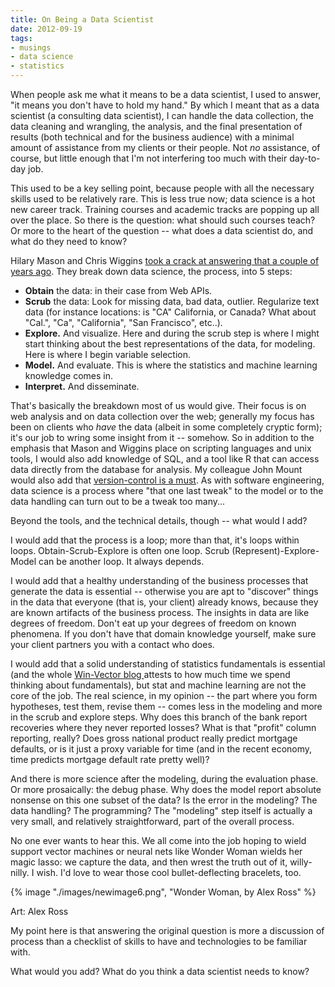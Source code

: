 ```yaml
---
title: On Being a Data Scientist
date: 2012-09-19
tags:
- musings
- data science
- statistics
---
```

<p>When people ask me what it means to be a data scientist, I used to answer, "it means you don't have to hold my hand." By which I meant that as a data scientist (a consulting data scientist), I can handle the data collection, the data cleaning and wrangling, the analysis, and the final presentation of results (both technical and for the business audience) with a minimal amount of assistance from my clients or their people. Not <em>no</em> assistance, of course, but little enough that I'm not interfering too much with their day-to-day job.</p>

<p>This used to be a key selling point, because people with all the necessary skills used to be relatively rare. This is less true now; data science is a hot new career track. Training courses and academic tracks are popping up all over the place. So there is the question: what should such courses teach? Or more to the heart of the question -- what does a data scientist do, and what do they need to know?</p>

<p>Hilary Mason and Chris Wiggins <a href="http://www.dataists.com/2010/09/a-taxonomy-of-data-science/">took a crack at answering that a couple of years ago</a>. They break down data science, the process, into 5 steps: </p>
<ul>
<li><strong>Obtain</strong> the data: in their case from Web APIs. </li>
<li><strong>Scrub</strong> the data: Look for missing data, bad data, outlier. Regularize text data (for instance locations: is "CA" California, or Canada? What about "Cal.", "Ca", "California", "San Francisco", etc..).
    </li>
<li><strong>Explore.</strong> And visualize. Here and during the scrub step is where I might start thinking about the best representations of the data, for modeling. Here is where I begin variable selection.</li>
<li><strong>Model.</strong> And evaluate. This is where the statistics and machine learning knowledge comes in.</li>
<li><strong>Interpret.</strong> And disseminate.</li>
</ul>
<p>That's basically the breakdown most of us would give. Their focus is on web analysis and on data collection over the web; generally my focus has been on clients who <em>have</em> the data (albeit in some completely cryptic form); it's our job to wring some insight from it -- somehow. So in addition to the emphasis that Mason and Wiggins place on scripting languages and unix tools, I would also add knowledge of SQL, and a tool like R that can access data directly from the database for analysis. My colleague John Mount would also add that <a href="http://www.win-vector.com/blog/2012/07/minimal-version-control-lesson-use-it/">version-control is a must</a>. As with software engineering, data science is a process where "that one last tweak" to the model or to the data handling can turn out to be a tweak too many...</p>
<p>Beyond the tools, and the technical details, though -- what would I add?</p>
<p>I would add that the process is a loop; more than that, it's loops within loops. Obtain-Scrub-Explore is often one loop. Scrub (Represent)-Explore-Model can be another loop. It always depends.</p>
<p>I would add that a healthy understanding of the business processes that generate the data is essential -- otherwise you are apt to "discover" things in the data that everyone (that is, your client) already knows, because they are known artifacts of the business process. The insights in data are like degrees of freedom. Don't eat up your degrees of freedom on known phenomena. If you don't have that domain knowledge yourself, make sure your client partners you with a contact who does.</p>
<p>I would add that a solid understanding of statistics fundamentals is essential (and the whole <a href="http://www.win-vector.com/blog/">Win-Vector blog </a>attests to how much time we spend thinking about fundamentals), but stat and machine learning are not the core of the job. The real science, in my opinion -- the part where you form hypotheses, test them, revise them -- comes less in the modeling and more in the scrub and explore steps. Why does this branch of the bank report recoveries where they never reported losses? What is that "profit" column reporting, really? Does gross national product really predict mortgage defaults, or is it just a proxy variable for time (and in the recent economy, time predicts mortgage default rate pretty well)?</p>
<p>And there is more science after the modeling, during the evaluation phase. Or more prosaically: the debug phase. Why does the model report absolute nonsense on this one subset of the data? Is the error in the modeling? The data handling? The programming? The "modeling" step itself is actually a very small, and relatively straightforward, part of the overall process.</p>
<p>No one ever wants to hear this. We all come into the job hoping to wield support vector machines or neural nets like Wonder Woman wields her magic lasso: we capture the data, and then wrest the truth out of it, willy-nilly. I wish. I'd love to wear those cool bullet-deflecting bracelets, too.</p>

{% image "./images/newimage6.png", "Wonder Woman, by Alex Ross" %}
<p class="caption">Art: Alex Ross</p>

<p>My point here is that answering the original question is more a discussion of process than a checklist of skills to have and technologies to be familiar with.</p>
<p>What would you add? What do you think a data scientist needs to know?</p>
